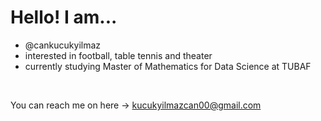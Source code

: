 # Hello! I am...

- @cankucukyilmaz
- interested in football, table tennis and theater
- currently studying Master of Mathematics for Data Science at TUBAF

<br>

You can reach me on here -> kucukyilmazcan00@gmail.com

<!---
cankucukyilmaz/cankucukyilmaz is a ✨ special ✨ repository because its `README.md` (this file) appears on your GitHub profile.
You can click the Preview link to take a look at your changes.
--->

